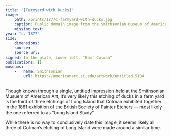 ```yaml
---
title: "[Farmyard with Ducks]"
image:
    path: /prints/1877c-farmyard-with-ducks.jpg
    caption: Public domain image from the Smithsonian Museum of American Art.
    missing_text: 
year: "c. 1877"
size:
    dimensions: 
    source: 
    source_url: 
signed: In the plate, lower left, “Sam’ Colman”
publications: []
museums: 
    -   name: Smithsonian
        url: https://americanart.si.edu/artwork/untitled-5184
---
```

Though known through a single, untitled impression held at the Smithsonian Musuem of American Art, it’s very likely this etching of ducks in a farm yard is the third of three etchings of Long Island that Colman exhibited together in the 1881 exhibition of the British Society of Painter Etchers — most likely the one referred to as “Long Island Study”.

While there is no way to conclusively date this image, it seems likely all three of Colman’s etching of Long Island were made around a similar time.